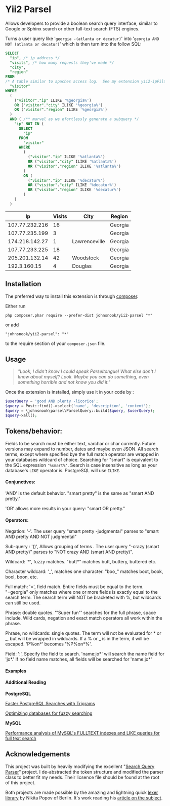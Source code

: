 # Yii2 Parsel

Allows developers to provide a boolean search query interface, similar to Google or Sphinx search or other full-text search (FTS) engines.

Turns a user query like '`georgia -(atlanta or decatur)`' into '`georgia AND NOT (atlanta or decatur)`' which is then turn into the follow SQL:

```sql
SELECT 
  "ip", /* ip address */
  "visits", /* how many requests they've made */
  "city", 
  "region" 
FROM 
/* A table similar to apaches access log.  See my extension yii2-ipFilter */
  "visitor" 
WHERE 
  (
    ("visitor"."ip" ILIKE '%georgia%') 
    OR ("visitor"."city" ILIKE '%georgia%') 
    OR ("visitor"."region" ILIKE '%georgia%')
  ) 
  AND ( /** marvel as we efortlessly generate a subquery */
    "ip" NOT IN (
      SELECT 
        "ip" 
      FROM 
        "visitor" 
      WHERE 
        (
          ("visitor"."ip" ILIKE '%atlanta%') 
          OR ("visitor"."city" ILIKE '%atlanta%') 
          OR ("visitor"."region" ILIKE '%atlanta%')
        ) 
        OR (
          ("visitor"."ip" ILIKE '%decatur%') 
          OR ("visitor"."city" ILIKE '%decatur%') 
          OR ("visitor"."region" ILIKE '%decatur%')
        )
    )
  )
```

| Ip             | Visits | City          | Region  |
| -------------- | ------ | ------------- | ------- |
| 107.77.232.216 | 16     |               | Georgia |
| 107.77.235.199 | 3      |               | Georgia |
| 174.218.142.27 | 1      | Lawrenceville | Georgia |
| 107.77.233.225 | 18     |               | Georgia |
| 205.201.132.14 | 42     | Woodstock     | Georgia |
| 192.3.160.15   | 4      | Douglas       | Georgia |



## Installation

The preferred way to install this extension is through [composer](http://getcomposer.org/download/).

Either run

```
php composer.phar require --prefer-dist johnsnook/yii2-parsel "*"
```

or add

```
"johnsnook/yii2-parsel": "*"
```

to the require section of your `composer.json` file.

## Usage

> *"Look, I didn't know I could speak Parseltongue! What else don't I know about myself? Look. Maybe you can do something, even something horrible and not know you did it."*

Once the extension is installed, simply use it in your code by  :

```php
$userQuery = 'good AND plenty -licorice';
$query = Post::find()->select('name', 'description', 'content');
$query = \johnsnook\parsel\ParselQuery::build($query, $userQuery);
$query->all();
```

## Tokens/behavior:

Fields to be search must be either text, varchar or char currently.  Future versions may expand to number, dates and maybe even JSON.  All search terms, except where specified bye the full match operator are wrapped in your databases wildcard of choice.  Searching for "smart"  is equivalent to the SQL expression `'%smart%'`.  Search is case insensitive as long as your database's `LIKE` operator is.  PostgreSQL will use `ILIKE`.  

#### Conjunctives:

'AND' is the default behavior. "smart pretty" is the same as "smart AND pretty."

'OR' allows more results in your query:  "smart OR pretty."

#### Operators:

Negation: '-'.  The user query "smart pretty -judgmental" parses to "smart AND pretty AND NOT judgmental"

Sub-query : '()', Allows grouping of terms .  The user query "-crazy (smart AND pretty)" parses to "NOT crazy AND (smart AND pretty)".

Wildcard: '*', fuzzy matches.  "butt\*" matches butt, buttery, buttered etc.

Character wildcard: '_', matches one character.  "boo\_" matches boot, book, bool, boon, etc.

Full match: '=', field match.  Entire fields must be equal to the term.  "=georgia" only matches where one or more fields is exactly equal to the search term.  The search term will NOT be bracketed with %, but wildcards can still be used.

Phrase: double quotes.  '"Super fun"' searches for the full phrase, space include.  Wild cards, negation and exact match operators all work within the phrase.

Phrase, no wildcards: single quotes.  The term will not be evaluated for * or _, but will be wrapped in wildcards.  If a % or _ is in the term, it will be escaped.  'P%on*' becomes '%P\%on\*%'.

Field: ':', Specify the field to search.  'name:jo*' will search the name field for 'jo\*.' If no field name matches, all fields will be searched for 'name:jo\*'

#### Examples



#### Additional Reading

**PostgreSQL**

[Faster PostgreSQL Searches with Trigrams](http://blog.scoutapp.com/articles/2016/07/12/how-to-make-text-searches-in-postgresql-faster-with-trigram-similarity)	

[Optimizing databases for fuzzy searching](https://stackoverflow.com/a/13452528) 

**MySQL**

[Performance analysis of MySQL's FULLTEXT indexes and LIKE queries for full text search](https://makandracards.com/makandra/12813-performance-analysis-of-mysql-s-fulltext-indexes-and-like-queries-for-full-text-search)

## Acknowledgements

This project was built by heavily modifying the excellent "[Search Query Parser](https://github.com/pimcore/search-query-parser)" project.  I de-abstracted the token structure and modified the parser class to better fit my needs.  Their licsence file should be found at the root of this project.

Both projects are made possible by the amazing and lightning quick [lexer library](https://github.com/nikic/Phlexy) by Nikita Popov of Berlin.  It's work reading his [article on the subject](http://nikic.github.io/2011/10/23/Improving-lexing-performance-in-PHP.html).